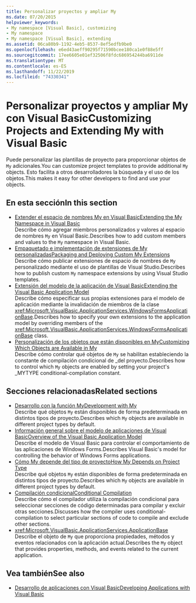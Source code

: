 ```yaml
---
title: Personalizar proyectos y ampliar My
ms.date: 07/20/2015
helpviewer_keywords:
- My namespace [Visual Basic], customizing
- My namespace
- My namespace [Visual Basic], extending
ms.assetid: 06ca80b9-1192-4eb5-8537-8ef5edfb9be0
ms.openlocfilehash: e6ed43aeff90295f71590bcee180ca1e0f88e5ff
ms.sourcegitcommit: 17ee6605e01ef32506f8fdc686954244ba6911de
ms.translationtype: MT
ms.contentlocale: es-ES
ms.lasthandoff: 11/22/2019
ms.locfileid: "74330341"
---
```

# <a name="customizing-projects-and-extending-my-with-visual-basic"></a><span data-ttu-id="f5df5-102">Personalizar proyectos y ampliar My con Visual Basic</span><span class="sxs-lookup"><span data-stu-id="f5df5-102">Customizing Projects and Extending My with Visual Basic</span></span>

<span data-ttu-id="f5df5-103">Puede personalizar las plantillas de proyecto para proporcionar objetos de `My` adicionales.</span><span class="sxs-lookup"><span data-stu-id="f5df5-103">You can customize project templates to provide additional `My` objects.</span></span> <span data-ttu-id="f5df5-104">Esto facilita a otros desarrolladores la búsqueda y el uso de los objetos.</span><span class="sxs-lookup"><span data-stu-id="f5df5-104">This makes it easy for other developers to find and use your objects.</span></span>

## <a name="in-this-section"></a><span data-ttu-id="f5df5-105">En esta sección</span><span class="sxs-lookup"><span data-stu-id="f5df5-105">In this section</span></span>

- [<span data-ttu-id="f5df5-106">Extender el espacio de nombres My en Visual Basic</span><span class="sxs-lookup"><span data-stu-id="f5df5-106">Extending the My Namespace in Visual Basic</span></span>](extending-the-my-namespace.md)  
 <span data-ttu-id="f5df5-107">Describe cómo agregar miembros personalizados y valores al espacio de nombres `My` en Visual Basic.</span><span class="sxs-lookup"><span data-stu-id="f5df5-107">Describes how to add custom members and values to the `My` namespace in Visual Basic.</span></span>
- [<span data-ttu-id="f5df5-108">Empaquetado e implementación de extensiones de My personalizadas</span><span class="sxs-lookup"><span data-stu-id="f5df5-108">Packaging and Deploying Custom My Extensions</span></span>](packaging-and-deploying-custom-my-extensions.md)  
 <span data-ttu-id="f5df5-109">Describe cómo publicar extensiones de espacio de nombres de `My` personalizado mediante el uso de plantillas de Visual Studio.</span><span class="sxs-lookup"><span data-stu-id="f5df5-109">Describes how to publish custom `My` namespace extensions by using Visual Studio templates.</span></span>
- [<span data-ttu-id="f5df5-110">Extensión del modelo de la aplicación de Visual Basic</span><span class="sxs-lookup"><span data-stu-id="f5df5-110">Extending the Visual Basic Application Model</span></span>](extending-the-visual-basic-application-model.md)  
 <span data-ttu-id="f5df5-111">Describe cómo especificar sus propias extensiones para el modelo de aplicación mediante la invalidación de miembros de la clase <xref:Microsoft.VisualBasic.ApplicationServices.WindowsFormsApplicationBase>.</span><span class="sxs-lookup"><span data-stu-id="f5df5-111">Describes how to specify your own extensions to the application model by overriding members of the <xref:Microsoft.VisualBasic.ApplicationServices.WindowsFormsApplicationBase> class.</span></span>
- [<span data-ttu-id="f5df5-112">Personalización de los objetos que están disponibles en My</span><span class="sxs-lookup"><span data-stu-id="f5df5-112">Customizing Which Objects are Available in My</span></span>](customizing-which-objects-are-available-in-my.md)  
 <span data-ttu-id="f5df5-113">Describe cómo controlar qué objetos de `My` se habilitan estableciendo la constante de compilación condicional de \_del proyecto.</span><span class="sxs-lookup"><span data-stu-id="f5df5-113">Describes how to control which `My` objects are enabled by setting your project's \_MYTYPE conditional-compilation constant.</span></span>

## <a name="related-sections"></a><span data-ttu-id="f5df5-114">Secciones relacionadas</span><span class="sxs-lookup"><span data-stu-id="f5df5-114">Related sections</span></span>

- [<span data-ttu-id="f5df5-115">Desarrollo con la función My</span><span class="sxs-lookup"><span data-stu-id="f5df5-115">Development with My</span></span>](../development-with-my/index.md)  
 <span data-ttu-id="f5df5-116">Describe qué objetos `My` están disponibles de forma predeterminada en distintos tipos de proyecto.</span><span class="sxs-lookup"><span data-stu-id="f5df5-116">Describes which `My` objects are available in different project types by default.</span></span>
- [<span data-ttu-id="f5df5-117">Información general sobre el modelo de aplicaciones de Visual Basic</span><span class="sxs-lookup"><span data-stu-id="f5df5-117">Overview of the Visual Basic Application Model</span></span>](../development-with-my/overview-of-the-visual-basic-application-model.md)  
 <span data-ttu-id="f5df5-118">Describe el modelo de Visual Basic para controlar el comportamiento de las aplicaciones de Windows Forms.</span><span class="sxs-lookup"><span data-stu-id="f5df5-118">Describes Visual Basic's model for controlling the behavior of Windows Forms applications.</span></span>
- [<span data-ttu-id="f5df5-119">Cómo My depende del tipo de proyecto</span><span class="sxs-lookup"><span data-stu-id="f5df5-119">How My Depends on Project Type</span></span>](../development-with-my/how-my-depends-on-project-type.md)  
 <span data-ttu-id="f5df5-120">Describe qué objetos `My` están disponibles de forma predeterminada en distintos tipos de proyecto.</span><span class="sxs-lookup"><span data-stu-id="f5df5-120">Describes which `My` objects are available in different project types by default.</span></span>
- [<span data-ttu-id="f5df5-121">Compilación condicional</span><span class="sxs-lookup"><span data-stu-id="f5df5-121">Conditional Compilation</span></span>](../../programming-guide/program-structure/conditional-compilation.md)  
 <span data-ttu-id="f5df5-122">Describe cómo el compilador utiliza la compilación condicional para seleccionar secciones de código determinadas para compilar y excluir otras secciones.</span><span class="sxs-lookup"><span data-stu-id="f5df5-122">Discusses how the compiler uses conditional-compilation to select particular sections of code to compile and exclude other sections.</span></span>
- <xref:Microsoft.VisualBasic.ApplicationServices.ApplicationBase>  
 <span data-ttu-id="f5df5-123">Describe el objeto de `My` que proporciona propiedades, métodos y eventos relacionados con la aplicación actual.</span><span class="sxs-lookup"><span data-stu-id="f5df5-123">Describes the `My` object that provides properties, methods, and events related to the current application.</span></span>

## <a name="see-also"></a><span data-ttu-id="f5df5-124">Vea también</span><span class="sxs-lookup"><span data-stu-id="f5df5-124">See also</span></span>

- [<span data-ttu-id="f5df5-125">Desarrollo de aplicaciones con Visual Basic</span><span class="sxs-lookup"><span data-stu-id="f5df5-125">Developing Applications with Visual Basic</span></span>](../index.md)
